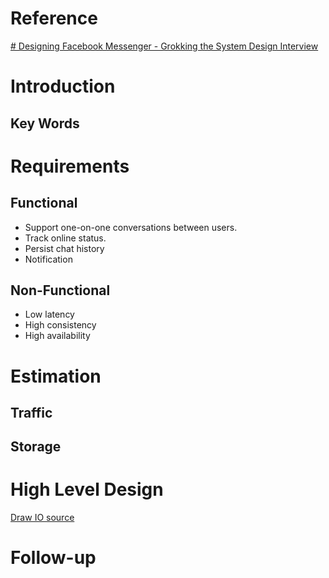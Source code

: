 # Reference
[# Designing Facebook Messenger - Grokking the System Design Interview ](https://www.educative.io/courses/grokking-the-system-design-interview/m2ygV4E81AR)


# Introduction
## Key Words


# Requirements
## Functional
- Support one-on-one conversations between users.
- Track online status.
- Persist chat history
- Notification

## Non-Functional
- Low latency
- High consistency
- High availability


# Estimation
## Traffic
## Storage


# High Level Design


[Draw IO source]()



# Follow-up


<!--stackedit_data:
eyJoaXN0b3J5IjpbMzA1NTYwMzQxXX0=
-->